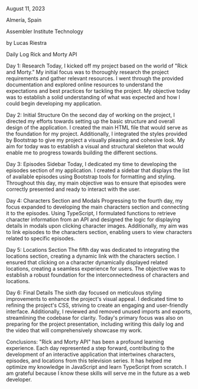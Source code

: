 August 11, 2023

Almería, Spain

Assembler Institute Technology

by Lucas Riestra



Daily Log
Rick and Morty API






Day 1: Research 
Today, I kicked off my project based on the world of "Rick and Morty." My initial focus was to thoroughly research the project requirements and gather relevant resources.
I went through the provided documentation and explored online resources to understand the expectations and best practices for tackling the project.
My objective today was to establish a solid understanding of what was expected and how I could begin developing my application.


Day 2: Initial Structure
On the second day of working on the project, I directed my efforts towards setting up the basic structure and overall design of the application.
I created the main HTML file that would serve as the foundation for my project. Additionally, I integrated the styles provided by Bootstrap to give my project a visually pleasing and cohesive look.
My aim for today was to establish a visual and structural skeleton that would enable me to progress towards building the different sections.


Day 3: Episodes Sidebar
Today, I dedicated my time to developing the episodes section of my application.
I created a sidebar that displays the list of available episodes using Bootstrap tools for formatting and styling.
Throughout this day, my main objective was to ensure that episodes were correctly presented and ready to interact with the user.


Day 4: Characters Section and Modals
Progressing to the fourth day, my focus expanded to developing the main characters section and connecting it to the episodes.
Using TypeScript, I formulated functions to retrieve character information from an API and designed the logic for displaying details in modals upon clicking character images.
Additionally, my aim was to link episodes to the characters section, enabling users to view characters related to specific episodes.


Day 5: Locations Section
The fifth day was dedicated to integrating the locations section, creating a dynamic link with the characters section.
I ensured that clicking on a character dynamically displayed related locations, creating a seamless experience for users.
The objective was to establish a robust foundation for the interconnectedness of characters and locations.


Day 6: Final Details
The sixth day focused on meticulous styling improvements to enhance the project's visual appeal.
I dedicated time to refining the project's CSS, striving to create an engaging and user-friendly interface.
Additionally, I reviewed and removed unused imports and exports, streamlining the codebase for clarity.
Today's primary focus was also on preparing for the project presentation, including writing this daily log and the video that will comprehensively showcase my work.


Conclusions:
"Rick and Morty API" has been a profound learning experience.
Each day represented a step forward, contributing to the development of an interactive application that intertwines characters, episodes, and locations from this television series.
It has helped me optimize my knowledge in JavaScript and learn TypeScript from scratch. I am grateful because I know these skills will serve me in the future as a web developer.

